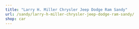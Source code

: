 ```yaml
---
title: "Larry H. Miller Chrysler Jeep Dodge Ram Sandy"
url: /sandy/larry-h-miller-chrysler-jeep-dodge-ram-sandy/
shop: car
---
```

